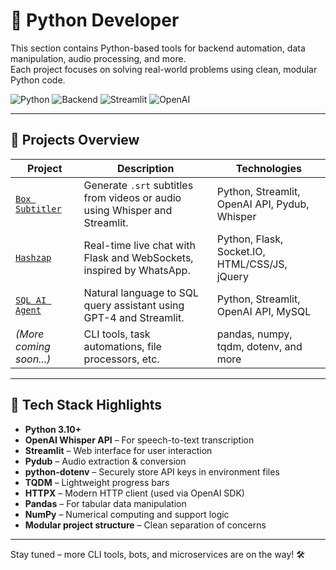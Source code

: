# 🐍 Python Developer

This section contains Python-based tools for backend automation, data manipulation, audio processing, and more.  
Each project focuses on solving real-world problems using clean, modular Python code.

![Python](https://img.shields.io/badge/Python-3.10%2B-blue)
![Backend](https://img.shields.io/badge/Type-Automation%20%26%20CLI-lightgrey)
![Streamlit](https://img.shields.io/badge/UI-Streamlit-orange)
![OpenAI](https://img.shields.io/badge/OpenAI-Whisper-green)

---

## 🔧 Projects Overview

| Project                             | Description                                                                 | Technologies                                  |
| ----------------------------------- | --------------------------------------------------------------------------- | --------------------------------------------- |
| [`Box Subtitler`](./box_subtitler/) | Generate `.srt` subtitles from videos or audio using Whisper and Streamlit. | Python, Streamlit, OpenAI API, Pydub, Whisper |
| [`Hashzap`](./Hashzap/)	            | Real-time live chat with Flask and WebSockets, inspired by WhatsApp.        | Python, Flask, Socket.IO, HTML/CSS/JS, jQuery |
| [`SQL AI Agent`](./SQL_Query_Agent/) | Natural language to SQL query assistant using GPT-4 and Streamlit.         | Python, Streamlit, OpenAI API, MySQL          |
| _(More coming soon...)_             | CLI tools, task automations, file processors, etc.                          | pandas, numpy, tqdm, dotenv, and more         |

---

## 🧰 Tech Stack Highlights

- **Python 3.10+**
- **OpenAI Whisper API** – For speech-to-text transcription
- **Streamlit** – Web interface for user interaction
- **Pydub** – Audio extraction & conversion
- **python-dotenv** – Securely store API keys in environment files
- **TQDM** – Lightweight progress bars
- **HTTPX** – Modern HTTP client (used via OpenAI SDK)
- **Pandas** – For tabular data manipulation
- **NumPy** – Numerical computing and support logic
- **Modular project structure** – Clean separation of concerns

---

Stay tuned – more CLI tools, bots, and microservices are on the way! 🛠️
